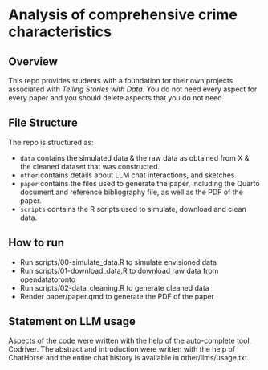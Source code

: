 # Analysis of comprehensive crime characteristics

## Overview

This repo provides students with a foundation for their own projects associated with *Telling Stories with Data*. You do not need every aspect for every paper and you should delete aspects that you do not need.


## File Structure

The repo is structured as:

-   `data` contains
        the simulated data & 
        the raw data as obtained from X & 
        the cleaned dataset that was constructed.
-   `other` contains details about LLM chat interactions, and sketches.
-   `paper` contains the files used to generate the paper, including the Quarto document and reference bibliography file, as well as the PDF of the paper. 
-   `scripts` contains the R scripts used to simulate, download and clean data.


## How to run
-   Run scripts/00-simulate_data.R to simulate envisioned data
-   Run scripts/01-download_data.R to download raw data from opendatatoronto
-   Run scripts/02-data_cleaning.R to generate cleaned data
-   Render paper/paper.qmd to generate the PDF of the paper



## Statement on LLM usage

Aspects of the code were written with the help of the auto-complete tool, Codriver. The abstract and introduction were written with the help of ChatHorse and the entire chat history is available in other/llms/usage.txt.

